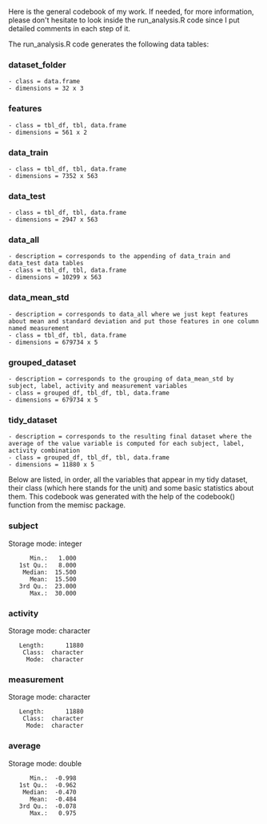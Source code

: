 Here is the general codebook of my work. If needed, for more information, please don't hesitate to look inside the run_analysis.R code since I put detailed comments in each step of it.

The run_analysis.R code generates the following data tables:

### dataset_folder
    - class = data.frame
    - dimensions = 32 x 3
    
### features
    - class = tbl_df, tbl, data.frame
    - dimensions = 561 x 2
    
### data_train
    - class = tbl_df, tbl, data.frame
    - dimensions = 7352 x 563

### data_test
    - class = tbl_df, tbl, data.frame
    - dimensions = 2947 x 563

### data_all
    - description = corresponds to the appending of data_train and data_test data tables
    - class = tbl_df, tbl, data.frame
    - dimensions = 10299 x 563

### data_mean_std
    - description = corresponds to data_all where we just kept features about mean and standard deviation and put those features in one column named measurement
    - class = tbl_df, tbl, data.frame
    - dimensions = 679734 x 5
    
### grouped_dataset
    - description = corresponds to the grouping of data_mean_std by subject, label, activity and measurement variables
    - class = grouped_df, tbl_df, tbl, data.frame
    - dimensions = 679734 x 5

### tidy_dataset
    - description = corresponds to the resulting final dataset where the average of the value variable is computed for each subject, label, activity combination
    - class = grouped_df, tbl_df, tbl, data.frame
    - dimensions = 11880 x 5

Below are listed, in order, all the variables that appear in my tidy dataset, their class (which here stands for the unit) and some basic statistics about them.
This codebook was generated with the help of the codebook() function from the memisc package.

### subject

   Storage mode: integer

          Min.:   1.000
       1st Qu.:   8.000
        Median:  15.500
          Mean:  15.500
       3rd Qu.:  23.000
          Max.:  30.000

### activity

   Storage mode: character

       Length:      11880
        Class:  character
         Mode:  character

### measurement

   Storage mode: character

       Length:      11880
        Class:  character
         Mode:  character

### average

   Storage mode: double

          Min.:  -0.998
       1st Qu.:  -0.962
        Median:  -0.470
          Mean:  -0.484
       3rd Qu.:  -0.078
          Max.:   0.975
          
